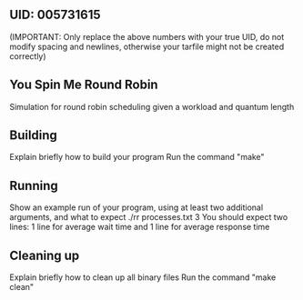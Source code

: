## UID: 005731615
(IMPORTANT: Only replace the above numbers with your true UID, do not modify spacing and newlines, otherwise your tarfile might not be created correctly)

## You Spin Me Round Robin
Simulation for round robin scheduling given a workload and quantum length

## Building

Explain briefly how to build your program
Run the command "make"

## Running

Show an example run of your program, using at least two additional arguments, and what to expect
./rr processes.txt 3
You should expect two lines: 1 line for average wait time and 1 line for average response time

## Cleaning up

Explain briefly how to clean up all binary files
Run the command "make clean"